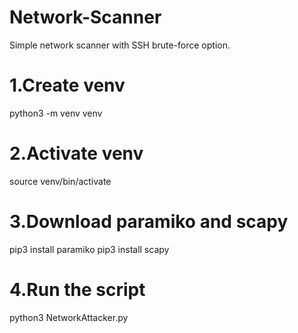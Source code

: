 # Network-Scanner
Simple network scanner with SSH brute-force option.

# 1.Create venv
python3 -m venv venv

# 2.Activate venv
source venv/bin/activate

# 3.Download paramiko and scapy
pip3 install paramiko
pip3 install scapy

# 4.Run the script
python3 NetworkAttacker.py
